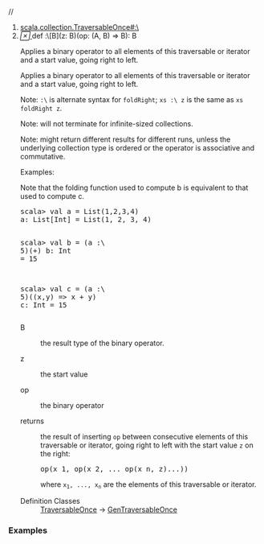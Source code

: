 //
<ol>
<li><a href="https://www.scala-lang.org/api/2.12.3/scala/collection/mutable/ArrayBuffer.html#:\[B](z:B)(op:(A,B)=>B):B">scala.collection.TraversableOnce#:\</a></li>
<li name="scala.collection.TraversableOnce#:\" visbl="pub" class="indented0 " data-isabs="false" fullcomment="yes" group="Ungrouped"> <a id=":\[B](z:B)(op:(A,B)=>B):B"></a><a id=":\[B](B)((A,B)⇒B):B"></a> <span class="permalink"> <a href="../../../scala/collection/mutable/ArrayBuffer.html#:\[B](z:B)(op:(A,B)=>B):B" title="Permalink"> <i class="material-icons"></i> </a> </span> <span class="modifier_kind"> <span class="modifier"></span> <span class="kind">def</span> </span> <span class="symbol"> <span title="gt4s: $colon$bslash" class="name">:\</span><span class="tparams">[<span name="B">B</span>]</span><span class="params">(<span name="z">z: <span class="extype" name="scala.collection.TraversableOnce.:\.B">B</span></span>)</span><span class="params">(<span name="op">op: (<span class="extype" name="scala.collection.mutable.ArrayBuffer.A">A</span>, <span class="extype" name="scala.collection.TraversableOnce.:\.B">B</span>) ⇒ <span class="extype" name="scala.collection.TraversableOnce.:\.B">B</span></span>)</span><span class="result">: <span class="extype" name="scala.collection.TraversableOnce.:\.B">B</span></span> </span> <p class="shortcomment cmt">Applies a binary operator to all elements of this traversable or iterator and a start value, going right to left.</p>
 <div class="fullcomment">
  <div class="comment cmt">
   <p>Applies a binary operator to all elements of this traversable or iterator and a start value, going right to left.</p>
   <p> Note: <code>:\</code> is alternate syntax for <code>foldRight</code>; <code>xs :\ z</code> is the same as <code>xs foldRight z</code>.</p>
   <p> Note: will not terminate for infinite-sized collections.</p>
   <p> Note: might return different results for different runs, unless the underlying collection type is ordered or the operator is associative and commutative.</p>
   <p> Examples:</p>
   <p> Note that the folding function used to compute b is equivalent to that used to compute c.</p>
   <pre>scala&gt; <span class="kw">val</span> a = <span class="std">List</span>(<span class="num">1</span>,<span class="num">2</span>,<span class="num">3</span>,<span class="num">4</span>)
a: <span class="std">List</span>[<span class="std">Int</span>] = <span class="std">List</span>(<span class="num">1</span>, <span class="num">2</span>, <span class="num">3</span>, <span class="num">4</span>)

scala&gt; <span class="kw">val</span> b = (a :\ <span class="num">5</span>)(_+_)
b: <span class="std">Int</span> = <span class="num">15</span>

scala&gt; <span class="kw">val</span> c = (a :\ <span class="num">5</span>)((x,y) <span class="kw">=&gt;</span> x + y)
c: <span class="std">Int</span> = <span class="num">15</span></pre>
  </div>
  <dl class="paramcmts block">
   <dt class="tparam">
    B
   </dt>
   <dd class="cmt">
    <p>the result type of the binary operator.</p>
   </dd>
   <dt class="param">
    z
   </dt>
   <dd class="cmt">
    <p>the start value</p>
   </dd>
   <dt class="param">
    op
   </dt>
   <dd class="cmt">
    <p>the binary operator</p>
   </dd>
   <dt>
    returns
   </dt>
   <dd class="cmt">
    <p>the result of inserting <code>op</code> between consecutive elements of this traversable or iterator, going right to left with the start value <code>z</code> on the right:</p>
    <pre>op(x_1, op(x_2, ... op(x_n, z)...))</pre>
    <p> where <code>x<sub>1</sub>, ..., x<sub>n</sub></code> are the elements of this traversable or iterator.</p>
   </dd>
  </dl>
  <dl class="attributes block"> 
   <dt>
    Definition Classes
   </dt>
   <dd>
    <a href="../TraversableOnce.html" class="extype" name="scala.collection.TraversableOnce">TraversableOnce</a> → 
    <a href="../GenTraversableOnce.html" class="extype" name="scala.collection.GenTraversableOnce">GenTraversableOnce</a>
   </dd>
  </dl>
 </div> </li>
        </ol>


### Examples



